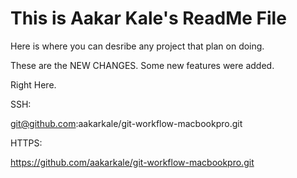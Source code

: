 # This is Aakar Kale's ReadMe File

Here is where you can desribe any project that plan on doing.

These are the NEW CHANGES.
Some new features were added.

Right Here.


SSH:

git@github.com:aakarkale/git-workflow-macbookpro.git



HTTPS:

https://github.com/aakarkale/git-workflow-macbookpro.git